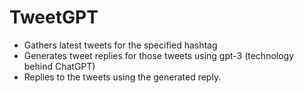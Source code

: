 # TweetGPT
- Gathers latest tweets for the specified hashtag 
- Generates tweet replies for those tweets using gpt-3 (technology behind ChatGPT)
- Replies to the tweets using the generated reply.
